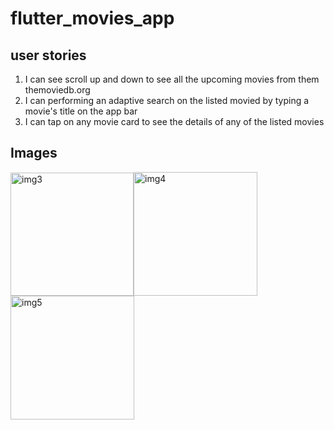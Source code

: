 # flutter_movies_app 

## user stories
1. I can see scroll up and down to see all the upcoming movies from them themoviedb.org<br>
2. I can performing an adaptive search on the listed movied by typing a movie's title on the app bar<br>
3. I can tap on any movie card to see the details of any of the listed movies

## Images
<img width="197" alt="img3" src="https://user-images.githubusercontent.com/19254270/128658953-0e4076a1-296b-40a8-83f5-c52359095b8c.png"><img width="198" alt="img4" src="https://user-images.githubusercontent.com/19254270/128658986-a1508f99-2b8a-4150-b2ab-cdf468cb3d46.png"><img width="198" alt="img5" src="https://user-images.githubusercontent.com/19254270/128660624-bd7a880f-5399-4000-8e76-047962761870.png">

